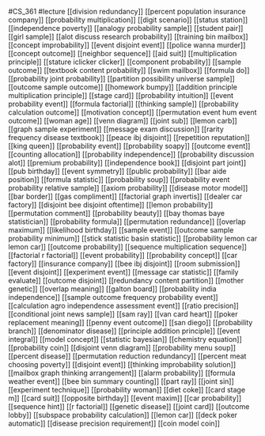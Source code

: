 #CS_361
#lecture
[[division redundancy]]
[[percent population insurance company]]
[[probability multiplication]]
[[digit scenario]]
[[status station]]
[[independence poverty]]
[[analogy probability sample]]
[[student pair]]
[[girl sample]]
[[alot discuss research probability]]
[[training bin mailbox]]
[[concept improbability]]
[[event disjoint event]]
[[police wanna murder]]
[[concept outcome]]
[[neighbor sequence]]
[[aid suit]]
[[multiplication principle]]
[[stature iclicker clicker]]
[[component probability]]
[[sample outcome]]
[[textbook content probability]]
[[swim mailbox]]
[[formula do]]
[[probability joint probability]]
[[partition possibility universe sample]]
[[outcome sample outcome]]
[[homework bumpy]]
[[addition principle multiplication principle]]
[[stage card]]
[[probability intuition]]
[[event probability event]]
[[formula factorial]]
[[thinking sample]]
[[probability calculation outcome]]
[[motivation concept]]
[[permutation event hum event outcome]]
[[woman age]]
[[venn diagram]]
[[joint sub]]
[[lemon carb]]
[[graph sample experiment]]
[[message exam discussion]]
[[rarity frequency disease textbook]]
[[peace ibj disjoint]]
[[repetition reputation]]
[[king queen]]
[[probability event]]
[[probability soapy]]
[[outcome event]]
[[counting allocation]]
[[probability independence]]
[[probability discussion alot]]
[[premium probability]]
[[independence book]]
[[disjoint part joint]]
[[pub birthday]]
[[event symmetry]]
[[public probability]]
[[bar aide position]]
[[formula statistic]]
[[probability soup]]
[[probability event probability relative sample]]
[[axiom probability]]
[[disease motor model]]
[[bar border]]
[[gas compliment]]
[[factorial graph invertis]]
[[dealer car factory]]
[[disjoint bee disjoint oftentime]]
[[lemon probability]]
[[permutation comment]]
[[probability beauty]]
[[bay thomas baye statistician]]
[[probability formula]]
[[permutation redundance]]
[[overlap maximum]]
[[likelihood birthday]]
[[sample event]]
[[outcome sample probability minimum]]
[[stick statistic basin statistic]]
[[probability lemon car lemon car]]
[[outcome probability]]
[[sequence multiplication sequence]]
[[factorial r factorial]]
[[event probability]]
[[probability concept]]
[[car factory]]
[[insurance company]]
[[bee ibj disjoint]]
[[room submission]]
[[event disjoint]]
[[experiment event]]
[[message car statistic]]
[[family evaluate]]
[[outcome disjoint]]
[[redundancy content partition]]
[[mother genetic]]
[[overlap meaning]]
[[galton board]]
[[probability india independence]]
[[sample outcome frequency probability event]]
[[calculation agro independence assessment event]]
[[ratio precision]]
[[conditional joint news sample]]
[[sam ray]]
[[van card heart]]
[[poker replacement meaning]]
[[penny event outcome]]
[[san diego]]
[[probability branch]]
[[denominator disease]]
[[principle addition principle]]
[[event integral]]
[[model concept]]
[[statistic bayesian]]
[[chemistry equation]]
[[probability coin]]
[[disjoint venn diagram]]
[[probability menu soup]]
[[percent disease]]
[[permutation reduction redundancy]]
[[percent meat choosing poverty]]
[[disjoint event]]
[[thinking improbability solution]]
[[mailbox graph thinking arrangement]]
[[alarm probability]]
[[formula weather event]]
[[bee bin summary counting]]
[[part ray]]
[[joint sin]]
[[experiment technique]]
[[probability woman]]
[[diet coke]]
[[card stage m]]
[[card suit]]
[[opposite birthday]]
[[event maxim]]
[[car probability]]
[[sequence hint]]
[[r factorial]]
[[genetic disease]]
[[joint card]]
[[outcome lobby]]
[[subspace probability calculation]]
[[lemon car]]
[[deck poker automatic]]
[[disease precision requirement]]
[[coin model coin]]
